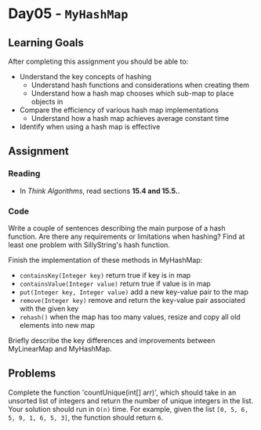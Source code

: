 # Day05 - `MyHashMap`

## Learning Goals

After completing this assignment you should be able to:
* Understand the key concepts of hashing
  * Understand hash functions and considerations when creating them
  * Understand how a hash map chooses which sub-map to place objects in
* Compare the efficiency of various hash map implementations
  * Understand how a hash map achieves average constant time
* Identify when using a hash map is effective

## Assignment

### Reading

- In *Think Algorithms*, read sections **15.4 and 15.5.**.

### Code

Write a couple of sentences describing the main purpose of a hash function. Are there any requirements or limitations when hashing? Find at least one problem with SillyString's hash function.

Finish the implementation of these methods in MyHashMap:
* `containsKey(Integer key)` return true if key is in map
* `containsValue(Integer value)` return true if value is in map
* `put(Integer key, Integer value)` add a new key-value pair to the map
* `remove(Integer key)` remove and return the key-value pair associated with the given key
* `rehash()` when the map has too many values, resize and copy all old elements into new map

Briefly describe the key differences and improvements between MyLinearMap and MyHashMap.

## Problems

Complete the function 'countUnique(int[] arr)', which should take in an unsorted list of integers and return the number of unique integers in the list.  Your solution should run in `O(n)` time.  For example, given the list `[0, 5, 6, 5, 9, 1, 6, 5, 3]`, the function should return `6`.